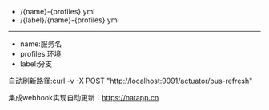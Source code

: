 - /{name}-{profiles}.yml
- /{label}/{name}-{profiles}.yml

---
- name:服务名
- profiles:环境
- label:分支


自动刷新路径:curl -v -X POST "http://localhost:9091/actuator/bus-refresh"

集成webhook实现自动更新：https://natapp.cn

